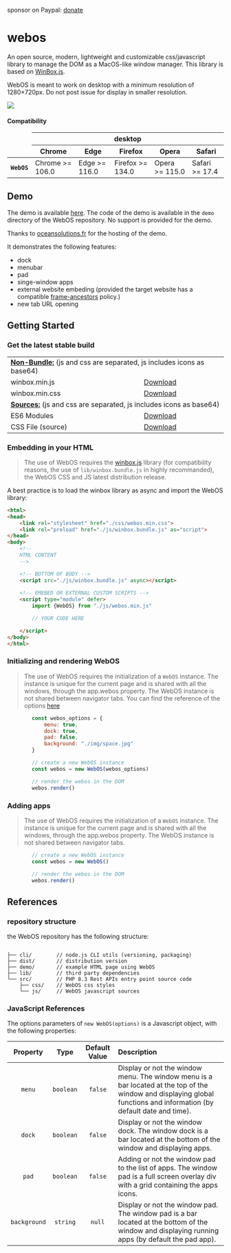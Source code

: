 
sponsor on Paypal: <a href="https://www.paypal.com/donate/?hosted_button_id=TZMEKJU9DGF92">donate</a>

# webos
An open source, modern, lightweight and customizable css/javascript library to manage the DOM as a MacOS-like window
manager. This library is based on <a href="https://github.com/nextapps-de/winbox/tree/master">WinBox.js</a>.

WebOS is meant to work on desktop with a minimum resolution of 1280×720px. Do not post issue for display in smaller resolution.

<a target="_blank" href="https://github.com/nextapps-de/winbox/blob/master/LICENSE.md"><img
        src="https://img.shields.io/npm/l/winbox.svg"></a>

#### Compatibility
<div style="width: 100%; text-align: center;">
    <table class="bc-table bc-table-web">
        <thead>
            <tr class="bc-platforms">
                <td></td>
                <th class="bc-platform bc-platform-desktop" colspan="5" title="desktop"><span
                        class="icon icon-desktop"></span><span class="visually-hidden">desktop</span></th>
            </tr>
            <tr class="bc-browsers">
                <td></td>
                <th class="bc-browser bc-browser-chrome">
                    <div class="bc-head-txt-label bc-head-icon-chrome">Chrome</div>
                    <div class="bc-head-icon-symbol icon icon-chrome"></div>
                </th>
                <th class="bc-browser bc-browser-edge">
                    <div class="bc-head-txt-label bc-head-icon-edge">Edge</div>
                    <div class="bc-head-icon-symbol icon icon-edge"></div>
                </th>
                <th class="bc-browser bc-browser-firefox">
                    <div class="bc-head-txt-label bc-head-icon-firefox">Firefox</div>
                    <div class="bc-head-icon-symbol icon icon-simple-firefox"></div>
                </th>
                <th class="bc-browser bc-browser-opera">
                    <div class="bc-head-txt-label bc-head-icon-opera">Opera</div>
                    <div class="bc-head-icon-symbol icon icon-opera"></div>
                </th>
                <th class="bc-browser bc-browser-safari">
                    <div class="bc-head-txt-label bc-head-icon-safari">Safari</div>
                    <div class="bc-head-icon-symbol icon icon-safari"></div>
                </th>
            </tr>
        </thead>
        <tbody>
            <tr>
                <th class="bc-feature bc-feature-depth-0" scope="row">
                    <div class="bc-table-row-header"><code>WebOS</code></div>
                </th>
                <td class="bc-support bc-browser-chrome bc-supports-yes bc-has-history" aria-expanded="false">
                    <div class="bcd-cell-text-wrapper"><div class="bcd-cell-text-copy"><span class="bc-browser-name">Chrome >= 106.0</span></div>
                </td>
                <td class="bc-support bc-browser-edge bc-supports-yes bc-has-history" aria-expanded="false">
                    <div class="bcd-cell-text-wrapper"><div class="bcd-cell-text-copy"><span class="bc-browser-name">Edge >= 116.0</span></div>
                </td>
                <td class="bc-support bc-browser-firefox bc-supports-yes bc-has-history" aria-expanded="false">
                    <div class="bcd-cell-text-wrapper"><div class="bcd-cell-text-copy"><span class="bc-browser-name">Firefox >= 134.0</span></div>
                </td>
                <td class="bc-support bc-browser-opera bc-supports-yes bc-has-history" aria-expanded="false">
                    <div class="bcd-cell-text-wrapper"><div class="bcd-cell-text-copy"><span class="bc-browser-name">Opera >= 115.0</span></div>
                </td>
                <td class="bc-support bc-browser-safari bc-supports-yes bc-has-history" aria-expanded="false">
                    <div class="bcd-cell-text-wrapper"><div class="bcd-cell-text-copy"><span class="bc-browser-name">Safari >= 17.4</span></div>
                </td>
            </tr>
        </tbody>
    </table>
</div>




## Demo

The demo is available <a href="https://oceansolutions.fr/webos/demo/index.html" target="_blank">here</a>. The code of the demo is available in the ```demo``` directory of the WebOS repository. No support is provided for the demo.

Thanks to <a href="https://oceansolutions.fr" target="_blank">oceansolutions.fr</a> for the hosting of the demo.

It demonstrates the following features:
 - dock
 - menubar
 - pad
 - singe-window apps
 - external website embeding (provided the target website has a compatible <a href="https://developer.mozilla.org/en-US/docs/Web/HTTP/Headers/Content-Security-Policy/frame-ancestors" target="_blank">frame-ancestors</a> policy.)
 - new tab URL opening

## Getting Started

### Get the latest stable build

<table style="width: 100%;">
    <tr>
        <td colspan="2">
            <b><u>Non-Bundle:</u></b> (js and css are separated, js includes icons as base64)
        </td>
    </tr>
    <tr>
        <td>winbox.min.js</td>
        <td><a href="https://raw.githubusercontent.com/oceansolutionsfr/webos/refs/heads/main/dist/latest/webos.min.js" target="_blank">Download</a></td>
    </tr>
    <tr>
        <td>winbox.min.css</td>
        <td><a href="https://raw.githubusercontent.com/oceansolutionsfr/webos/refs/heads/main/dist/latest/webos.min.css" target="_blank">Download</a></td>
    </tr>
    <tr>
        <td colspan="2">
           <b><u>Sources:</u></b>  (js and css are separated, js includes icons as base64)
        </td>
    </tr>
    <tr>
        <td>ES6 Modules</td>
        <td><a href="https://raw.githubusercontent.com/oceansolutionsfr/webos/refs/heads/main/src/js/webos.css" target="_blank">Download</a></td>
    </tr>
    <tr>
        <td>CSS File (source)</td>
        <td><a href="https://raw.githubusercontent.com/oceansolutionsfr/webos/refs/heads/main/src/css/webos.css" target="_blank">Download</a></td>
    </tr>
</table>


### Embedding in your HTML

> The use of WebOS requires the <a href="https://github.com/nextapps-de/winbox">winbox.js</a> library (for compatibility reasons, the use of ```lib/winbox.bundle.js``` in highly recommanded), the WebOS CSS and JS latest distribution release.

A best practice is to load the winbox library as async and import the WebOS library:
```html
<html>
<head>
    <link rel="stylesheet" href="./css/webos.min.css">
    <link rel="preload" href="./js/winbox.bundle.js" as="script">
</head>
<body>
    <!--    
    HTML CONTENT
    -->

    <!-- BOTTOM OF BODY -->
    <script src="./js/winbox.bundle.js" async></script>
    
    <!-- EMEBED OR EXTERNAL CUSTOM SCRIPTS -->
    <script type="module" defer>
        import {WebOS} from "./js/webos.min.js"

        // YOUR CODE HERE

    </script>
</body>
</html>
```

### Initializing and rendering WebOS

> The use of WebOS requires the initialization of a ```WebOS``` instance. The instance is unique for the current page and is shared with all the windows, through the app.webos property. The WebOS instance is not shared between navigator tabs. You can find the reference of the options <a href="#options">here</a>

```js
        const webos_options = {
            menu: true,
            dock: true,
            pad: false,
            background: "./img/space.jpg"
        }

        // create a new WebOS instance
        const webos = new WebOS(webos_options)

        // render the webos in the DOM
        webos.render()
```


### Adding apps

> The use of WebOS requires the initialization of a ```WebOS``` instance. The instance is unique for the current page and is shared with all the windows, through the app.webos property. The WebOS instance is not shared between navigator tabs.

```js
        // create a new WebOS instance
        const webos = new WebOS()

        // render the webos in the DOM
        webos.render()
```

## References

### repository structure
the WebOS repository has the following structure:
```

├── cli/        // node.js CLI utils (versioning, packaging)
├── dist/       // distribution version
├── demo/       // example HTML page using WebOS
├── lib/        // third party dependencies
└── src/        // PHP 8.3 Rest APIs entry point source code
    ├── css/    // WebOS css styles
    └── js/     // WebOS javascript sources
```


### JavaScript References

<a name="options"></span>

The options parameters of ```new WebOS(options)``` is a Javascript object, with the following properties:


|Property|Type|Default Value|Description|
|:--:|:--:|:--:|:--|
|`menu`|`boolean`|`false`|Display or not the window menu. The window menu is a bar located at the top of the window and displaying global functions and information (by default date and time).|
|`dock`|`boolean`|`false`|Display or not the window dock. The window dock is a bar located at the bottom of the window and displaying apps.|
|`pad`|`boolean`|`false`|Adding or not the window pad to the list of apps. The window pad is a full screen overlay div with a grid containing the apps icons.|
|`background`|`string`|`null`|Display or not the window pad. The window pad is a bar located at the bottom of the window and displaying running apps (by default the pad app).|


</table>